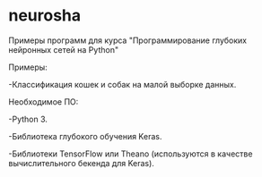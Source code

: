 # neurosha
Примеры программ для курса "Программирование глубоких нейронных сетей на Python"

Примеры:

-Классификация кошек и собак на малой выборке данных.

Необходимое ПО:

-Python 3.

-Библиотека глубокого обучения Keras.

-Библиотеки TensorFlow или Theano (используются в качестве вычислительного бекенда для Keras).
